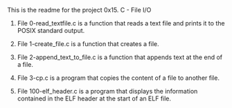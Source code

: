 This is the readme for the project 0x15. C - File I/O

1. File 0-read_textfile.c is a function that reads a text file and prints it to the POSIX standard output.

2. File 1-create_file.c is a function that creates a file.

3. File 2-append_text_to_file.c is a function that appends text at the end of a file.

4. File 3-cp.c is a program that copies the content of a file to another file.

5. File 100-elf_header.c is a program that displays the information contained in the ELF header at the start of an ELF file.


